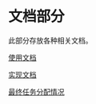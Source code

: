 # 文档部分

此部分存放各种相关文档。

[使用文档](./%E4%BD%BF%E7%94%A8%E6%96%87%E6%A1%A3.md)

[实现文档](./%E5%AE%9E%E7%8E%B0%E6%96%87%E6%A1%A3.md)

[最终任务分配情况](./%E6%9C%80%E7%BB%88%E4%BB%BB%E5%8A%A1%E5%88%86%E9%85%8D%E6%83%85%E5%86%B5.md)